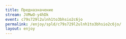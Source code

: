 ```yaml
---
title: Предназначение
stream: JVMwO-y4hDk
event: c79s729l2ulnh1to3bhsio2c6jo
permalink: /enjoy/spld/c79s729l2ulnh1to3bhsio2c6jo/
layout: enjoy
---
```


